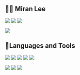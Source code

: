 ## 👩‍💻 Miran Lee
 <a href="http://mmirann.github.io/" target="_blank"><img src="https://img.shields.io/badge/Tech Blog-DD0B78?style=flat-square&logo=GitHub%20Sponsors&logoColor=white"/></a>
<a href="mailto:miran7803@gmail.com" target="_blank"><img src="https://img.shields.io/badge/gmail-EA4335?style=flat-square&logo=Gmail&logoColor=white"/></a>
<a href="https://www.instagram.com/nvmrn/" target="_blank"><img src="https://img.shields.io/badge/Instagram-c13584?style=flat-square&logo=Instagram&logoColor=white"/></a>

<img src="http://commitcombo.com/get?user=mmirann&theme=Rainbow&v=1"/>
 
<!--
![mmirann's GitHub stats](https://github-readme-stats.vercel.app/api?username=mmirann&hide=stars&count_private=true&theme=radical)
-->
  

## 💪Languages and Tools
<p>
  <img src="https://img.shields.io/badge/C++-00599C?style=flat-square&logo=C%2B%2B&logoColor=white"/></a>
  <img src="https://img.shields.io/badge/C-00599C?style=flat-square&logo=C&logoColor=white"/>
  <img src="https://img.shields.io/badge/Python-3766AB?style=flat-square&logo=Python&logoColor=white"/>
  <img src="https://img.shields.io/badge/Javascript-ffb13b?style=flat-square&logo=javascript&logoColor=white"/>
  <img src="https://img.shields.io/badge/React-61DAFB?style=flat-square&logo=React&logoColor=red"/>

</p>  
<p>
    <img src="https://img.shields.io/badge/Arduino-00979D?style=flat-square&logo=Arduino&logoColor=white"/>  
    <img src="https://img.shields.io/badge/Electron-47848F?style=flat-square&logo=Electron&logoColor=white"/>
    <img src="https://img.shields.io/badge/Git-F05032?style=flat-square&logo=Git&logoColor=white"/>

  
</p>
  </div>
  
